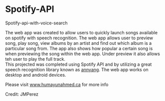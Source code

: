 # Spotify-API
Spotify-api-with-voice-search


The web app was created to allow users to quickly launch songs available on spotify with speech recognition. The web app allows user to preview song, play song, view albums by an artist and find out which album is a particular song from. The app also shows how popular a certain song is when previewing the song within the web app. Under preview it also allows teh user to play the full track.<br/> This projected was completed using Spotify API and by utilizing a great speech recognition library known as <a href="https://www.talater.com/annyang/" target="_blank">annyang</a>. The web app works on desktop and android devices.</p>

Please visit www.humayunahmed.ca for more info




Credit: JMPerez
